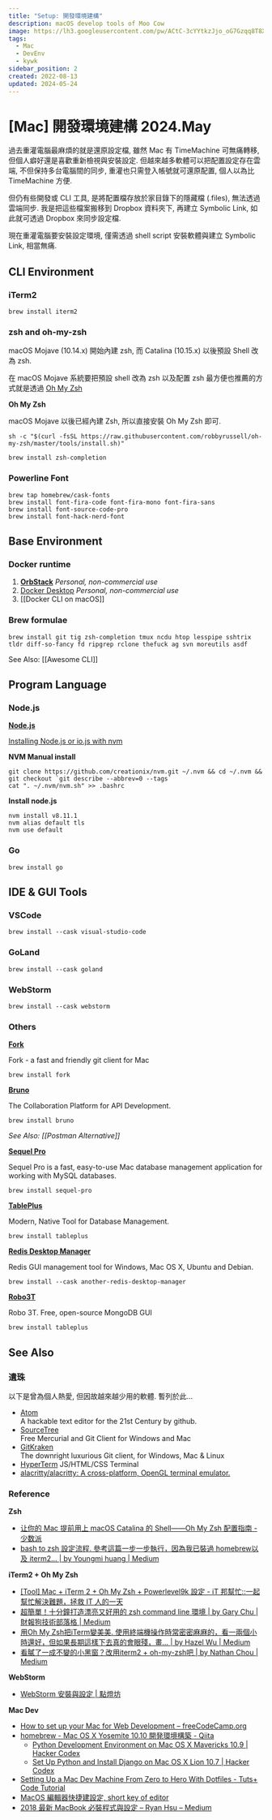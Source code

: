 ```yaml
---
title: "Setup: 開發環境建構"
description: macOS develop tools of Moo Cow
image: https://lh3.googleusercontent.com/pw/ACtC-3cYYtkzJjo_oG7Gzqq8T8XQm4V_qLE3wGWVKOahp6YT4lo-on60NJmjrkkatnizX1b-uID-MCM2ztsXH9z27cMRtql3PA5cpYZYbMfSPuM5Yh3MmqnjnnXYkTg6vtIiBL5SGAQRRAI9zEBIOoyP3tZpuA?authuser=0
tags:
  - Mac
  - DevEnv
  - kywk
sidebar_position: 2
created: 2022-08-13
updated: 2024-05-24
---
```


# [Mac] 開發環境建構 2024.May

過去重灌電腦最麻煩的就是還原設定檔, 雖然 Mac 有 TimeMachine 可無痛轉移, 但個人癖好還是喜歡重新檢視與安裝設定.
但越來越多軟體可以把配置設定存在雲端, 不但保持多台電腦間的同步, 重灌也只需登入帳號就可還原配置, 個人以為比 TimeMachine 方便.

但仍有些開發或 CLI 工具, 是將配置檔存放於家目錄下的隱藏檔 (.files),
無法透過雲端同步.
我是把這些檔案搬移到 Dropbox 資料夾下, 再建立 Symbolic Link,
如此就可透過 Dropbox 來同步設定檔.

現在重灌電腦要安裝設定環境, 僅需透過 shell script 安裝軟體與建立 Symbolic Link, 相當無痛.

<!-- more -->

## CLI Environment

### iTerm2

```shell
brew install iterm2
```

### zsh and oh-my-zsh

macOS Mojave (10.14.x) 開始內建 zsh, 而 Catalina (10.15.x) 以後預設 Shell 改為 zsh.

在 macOS Mojave 系統要把預設 shell 改為 zsh 以及配置 zsh 最方便也推薦的方式就是透過 [Oh My Zsh](https://ohmyz.sh)

**Oh My Zsh**

macOS Mojave 以後已經內建 Zsh, 所以直接安裝 Oh My Zsh 即可.

```shell
sh -c "$(curl -fsSL https://raw.githubusercontent.com/robbyrussell/oh-my-zsh/master/tools/install.sh)"
```

```shell
brew install zsh-completion
```

### Powerline Font

```shell
brew tap homebrew/cask-fonts
brew install font-fira-code font-fira-mono font-fira-sans
brew install font-source-code-pro
brew install font-hack-nerd-font
```

## Base Environment

### Docker runtime

1. [**OrbStack**](https://orbstack.dev) _Personal, non-commercial use_
2. [Docker Desktop](https://www.docker.com/products/docker-desktop/) _Personal, non-commercial use_
3. [[Docker CLI on macOS]]

### Brew formulae

```shell
brew install git tig zsh-completion tmux ncdu htop lesspipe sshtrix tldr diff-so-fancy fd ripgrep rclone thefuck ag svn moreutils asdf
```

See Also: [[Awesome CLI]]

## Program Language

### Node.js

**[Node.js](https://nodejs.org/)**

[Installing Node.js or io.js with nvm](http://goo.gl/26nHDf)

**NVM Manual install**

```
git clone https://github.com/creationix/nvm.git ~/.nvm && cd ~/.nvm && git checkout `git describe --abbrev=0 --tags`
cat ". ~/.nvm/nvm.sh" >> .bashrc
```

**Install node.js**

```shell
nvm install v8.11.1
nvm alias default tls
nvm use default
```

### Go

```shell
brew install go
```

## IDE & GUI Tools

### VSCode

```shell
brew install --cask visual-studio-code
```

### GoLand

```shell
brew install --cask goland
```

### WebStorm

```shell
brew install --cask webstorm
```

### Others

**[Fork](https://git-fork.com/)**

Fork - a fast and friendly git client for Mac

```shell
brew install fork
```

**[Bruno](https://www.usebruno.com/)**

The Collaboration Platform for API Development.

```shell
brew install bruno
```

_See Also: [[Postman Alternative]]_

**[Sequel Pro](http://www.sequelpro.com/)**

Sequel Pro is a fast, easy-to-use Mac database management application for working with MySQL databases.

```shell
brew install sequel-pro
```

**[TablePlus](https://tableplus.com)**

Modern, Native Tool for Database Management.

```shell
brew install tableplus
```

**[Redis Desktop Manager](https://rdm.dev)**

Redis GUI management tool for Windows, Mac OS X, Ubuntu and Debian.

```shell
brew install --cask another-redis-desktop-manager
```

**[Robo3T](https://robomongo.org)**

Robo 3T. Free, open-source MongoDB GUI

```shell
brew install tableplus
```

## See Also

### 遺珠

以下是曾為個人熱愛, 但因故越來越少用的軟體. 暫列於此...

- [Atom](https://atom.io/)  
  A hackable text editor for the 21st Century by github.
- [SourceTree](http://sourcetreeapp.com/)  
  Free Mercurial and Git Client for Windows and Mac
- [GitKraken](https://www.gitkraken.com/)  
  The downright luxurious Git client, for Windows, Mac & Linux
- [HyperTerm](https://hyperterm.org/)
  JS/HTML/CSS Terminal
- [alacritty/alacritty: A cross-platform, OpenGL terminal emulator.](https://github.com/alacritty/alacritty)

### Reference

**Zsh**

- [让你的 Mac 提前用上 macOS Catalina 的 Shell——Oh My Zsh 配置指南 - 少数派](https://sspai.com/post/55176)
- [bash to zsh 設定流程. 參考這篇一步一步執行，因為我已裝過 homebrew以及 iterm2… | by Youngmi huang | Medium](https://cyeninesky3.medium.com/bin-to-zsh-%E8%A8%AD%E5%AE%9A%E6%B5%81%E7%A8%8B-d29fe60a4121)

**iTerm2 + Oh My Zsh**

- [[Tool] Mac + iTerm 2 + Oh My Zsh + Powerlevel9k 設定 - iT 邦幫忙::一起幫忙解決難題，拯救 IT 人的一天](https://ithelp.ithome.com.tw/articles/10192874)
- [超簡單！十分鐘打造漂亮又好用的 zsh command line 環境 | by Gary Chu | 財報狗技術部落格 | Medium](https://medium.com/statementdog-engineering/prettify-your-zsh-command-line-prompt-3ca2acc967f)
- [用Oh My Zsh把iTerm變美美. 使用終端機操作時常密密麻麻的，看一兩個小時還好，但如果長期這樣下去真的會眼殘，畫… | by Hazel Wu | Medium](https://medium.com/@hazelwu/%E7%94%A8oh-my-zsh%E6%8A%8Aiterm%E8%AE%8A%E7%BE%8E%E7%BE%8E-8a18daa8eac)
- [看膩了一成不變的小黑窗？改用iterm2 + oh-my-zsh吧 | by Nathan Chou | Medium](https://medium.com/@h86991868/%E7%9C%8B%E8%86%A9%E4%BA%86%E4%B8%80%E6%88%90%E4%B8%8D%E8%AE%8A%E7%9A%84%E5%B0%8F%E9%BB%91%E7%AA%97-%E6%94%B9%E7%94%A8iterm2-oh-my-zsh%E5%90%A7-cc2b0683acb)

**WebStorm**

- [WebStorm 安裝與設定 | 點燈坊](https://fpjs.fun/webstorm/general/setup/)

**Mac Dev**

- [How to set up your Mac for Web Development – freeCodeCamp.org](https://goo.gl/ZDYqar)
- [homebrew - Mac OS X Yosemite 10.10 開発環境構築 - Qiita](http://goo.gl/XOrSV6)
  - [Python Development Environment on Mac OS X Mavericks 10.9 | Hacker Codex](http://goo.gl/8JkuvS)
  - [Set Up Python and Install Django on Mac OS X Lion 10.7 | Hacker Codex](http://goo.gl/5yhNGk)
- [Setting Up a Mac Dev Machine From Zero to Hero With Dotfiles - Tuts+ Code Tutorial](http://goo.gl/YkCvoT)
- [MacOS 編輯器快捷建設定, short key of editor](http://goo.gl/gSnCRv)
- [2018 最新 MacBook 必裝程式與設定 – Ryan Hsu – Medium](https://goo.gl/YZfREq)
